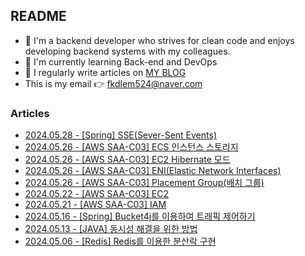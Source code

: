 
## README

- 🚀 I'm a backend developer who strives for clean code and enjoys developing backend systems with my colleagues.
- 🌱 I'm currently learning Back-end and DevOps
- 📝 I regularly write articles on [MY BLOG](https://velog.io/@jaymin_e/posts/)
- This is my email 👉  fkdlem524@naver.com

### Articles

- [2024.05.28 - [Spring] SSE(Sever-Sent Events)](https://velog.io/@jaymin_e/Spring-SSESever-Sent-Events) <br/>
- [2024.05.26 - [AWS SAA-C03] ECS 인스턴스 스토리지](https://velog.io/@jaymin_e/AWS-SAA-ECS-%EC%9D%B8%EC%8A%A4%ED%84%B4%EC%8A%A4-%EC%8A%A4%ED%86%A0%EB%A6%AC%EC%A7%80) <br/>
- [2024.05.26 - [AWS SAA-C03] EC2 Hibernate 모드](https://velog.io/@jaymin_e/AWS-SAA-EC2-Hibernate-%EB%AA%A8%EB%93%9C) <br/>
- [2024.05.26 - [AWS SAA-C03] ENI(Elastic Network Interfaces)](https://velog.io/@jaymin_e/AWS-SAA-C03-ENIElastic-Network-Interfaces) <br/>
- [2024.05.26 - [AWS SAA-C03] Placement Group(배치 그룹)](https://velog.io/@jaymin_e/AWS-SAA-C03-Placement-Group%EB%B0%B0%EC%B9%98-%EA%B7%B8%EB%A3%B9) <br/>
- [2024.05.22 - [AWS SAA-C03] EC2](https://velog.io/@jaymin_e/AWS-EC2) <br/>
- [2024.05.21 - [AWS SAA-C03] IAM](https://velog.io/@jaymin_e/AWS-IAM) <br/>
- [2024.05.16 - [Spring] Bucket4j를 이용하여 트래픽 제어하기](https://velog.io/@jaymin_e/Spring-Bucket4j%EB%A5%BC-%EC%9D%B4%EC%9A%A9%ED%95%98%EC%97%AC-%ED%8A%B8%EB%9E%98%ED%94%BD-%EC%A0%9C%EC%96%B4%ED%95%98%EA%B8%B0) <br/>
- [2024.05.13 - [JAVA] 동시성 해결을 위한 방법](https://velog.io/@jaymin_e/JAVA-%EB%8F%99%EC%8B%9C%EC%84%B1-%ED%95%B4%EA%B2%B0%EC%9D%84-%EC%9C%84%ED%95%9C-%EB%B0%A9%EB%B2%95) <br/>
- [2024.05.06 - [Redis] Redis를 이용한 분산락 구현](https://velog.io/@jaymin_e/Redis-Redis%EB%A5%BC-%EC%9D%B4%EC%9A%A9%ED%95%9C-%EB%B6%84%EC%82%B0%EB%9D%BD-%EA%B5%AC%ED%98%84-fxpsy0p3) <br/>
